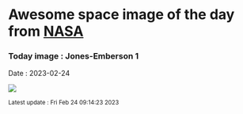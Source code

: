 
# Awesome space image of the day from [NASA](https://api.nasa.gov/)

### Today image : Jones-Emberson 1
Date : 2023-02-24

![](https://apod.nasa.gov/apod/image/2302/jonesemberson1_1024.jpg)

<small>Latest update : Fri Feb 24 09:14:23 2023</small>
        